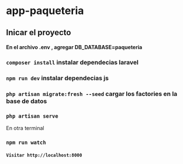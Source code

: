 # app-paqueteria

## Inicar el proyecto 

#### En el archivo .env , agregar DB_DATABASE=paqueteria

### `composer install` instalar dependecias laravel 
### `npm run dev` instalar dependecias js
### `php artisan migrate:fresh --seed` cargar los factories en la base de datos 
### `php artisan serve`
En otra terminal
### `npm run watch`

#### `Visitar http://localhost:8000`
